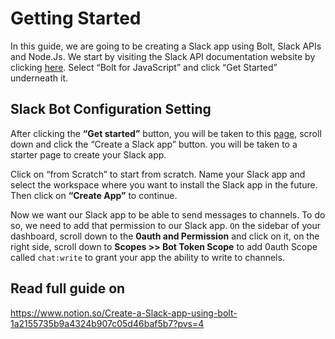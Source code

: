 # Getting Started

In this guide, we are going to be creating a Slack app using Bolt, Slack APIs and Node.Js.  We start by visiting the Slack API documentation website by clicking [here](https://api.slack.com/bolt).  Select “Bolt for JavaScript” and click “Get Started” underneath it.

## Slack Bot Configuration Setting

After clicking the **“Get started”** button, you will be taken to this [page](https://api.slack.com/start/building/bolt-js), scroll down and click the “Create a Slack app” button.  you will be taken to a starter page to create your Slack app. 

Click on  “from Scratch” to start from scratch. Name your Slack app and select the workspace where you want to install the Slack app in the future. Then click on **“Create App”** to continue.

Now we want our Slack app to be able to send messages to channels. To do so, we need to add that permission to our Slack app. `O`n the sidebar of your dashboard, scroll down to the **0auth and Permission** and click on it, on the right side, scroll down to **Scopes  >> Bot Token Scope** to add 0auth Scope called `chat:write` to grant your app the ability to write to channels.

## Read full guide on 
https://www.notion.so/Create-a-Slack-app-using-bolt-1a2155735b9a4324b907c05d46baf5b7?pvs=4
